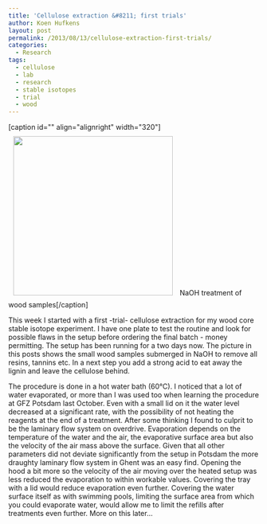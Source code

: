 ```yaml
---
title: 'Cellulose extraction &#8211; first trials'
author: Koen Hufkens
layout: post
permalink: /2013/08/13/cellulose-extraction-first-trials/
categories:
  - Research
tags:
  - cellulose
  - lab
  - research
  - stable isotopes
  - trial
  - wood
---
```

[caption id="" align="alignright" width="320"]<a href="https://secure.flickr.com/photos/koenhufkens/9503405569/"><img class="  " style="margin: 10px;" alt="" src="https://farm8.staticflickr.com/7337/9503405569_e417e90e12_n.jpg" width="320" height="320" /></a> NaOH treatment of wood samples[/caption]

This week I started with a first -trial- cellulose extraction for my wood core stable isotope experiment. I have one plate to test the routine and look for possible flaws in the setup before ordering the final batch - money permitting. The setup has been running for a two days now. The picture in this posts shows the small wood samples submerged in NaOH to remove all resins, tannins etc. In a next step you add a strong acid to eat away the lignin and leave the cellulose behind.

The procedure is done in a hot water bath (60°C). I noticed that a lot of water evaporated, or more than I was used too when learning the procedure at GFZ Potsdam last October. Even with a small lid on it the water level decreased at a significant rate, with the possibility of not heating the reagents at the end of a treatment. After some thinking I found to culprit to be the laminary flow system on overdrive. Evaporation depends on the temperature of the water and the air, the evaporative surface area but also the velocity of the air mass above the surface. Given that all other parameters did not deviate significantly from the setup in Potsdam the more draughty laminary flow system in Ghent was an easy find. Opening the hood a bit more so the velocity of the air moving over the heated setup was less reduced the evaporation to within workable values. Covering the tray with a lid would reduce evaporation even further. Covering the water surface itself as with swimming pools, limiting the surface area from which you could evaporate water, would allow me to limit the refills after treatments even further. More on this later...

&nbsp;

&nbsp;